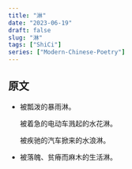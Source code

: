 ```yaml
---
title: "淋"
date: "2023-06-19"
draft: false
slug: "淋"
tags: ["ShiCi"]
series: ["Modern-Chinese-Poetry"]
---
```


## 原文

* 被瓢泼的暴雨淋。

  被着急的电动车溅起的水花淋。

  被疾驰的汽车掀来的水浪淋。

* 被落魄、贫瘠而麻木的生活淋。
  